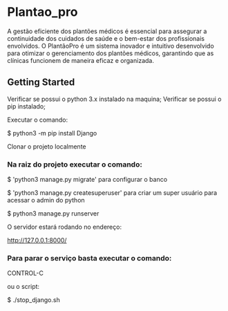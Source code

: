 # Plantao_pro

A gestão eficiente dos plantões médicos é essencial para assegurar a continuidade dos cuidados de saúde e o bem-estar dos profissionais envolvidos. O PlantãoPro é um sistema inovador e intuitivo desenvolvido para otimizar o gerenciamento dos plantões médicos, garantindo que as clínicas funcionem de maneira eficaz e organizada.

## Getting Started

Verificar se possui o python 3.x instalado na maquina;
Verificar se possui o pip instalado;

Executar o comando: 

$ python3 -m pip install Django

Clonar o projeto localmente

### Na raiz do projeto executar o comando: 

$ 'python3 manage.py migrate' para configurar o banco

$ 'python3 manage.py createsuperuser' para criar um super usuário para acessar o admin do python

$ python3 manage.py runserver

O servidor estará rodando no endereço: 

http://127.0.0.1:8000/

### Para parar o serviço basta executar o comando: 

CONTROL-C

ou o script: 

$ ./stop_django.sh